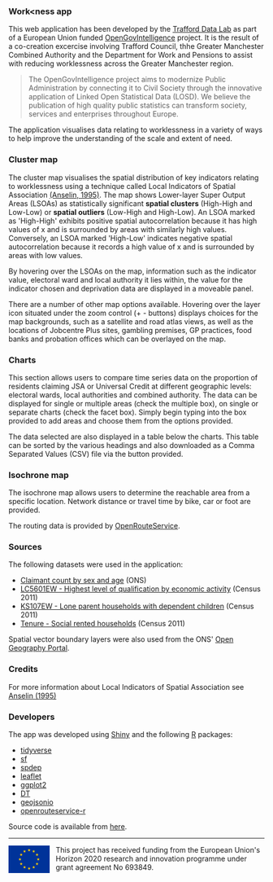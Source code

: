 
### Work<ness app

This web application has been developed by the [Trafford Data Lab](https://www.trafforddatalab.io/) as part of a European Union funded [OpenGovIntelligence](http://www.opengovintelligence.eu) project. It is the result of a co-creation excercise involving Trafford Council, thhe Greater Manchester Combined Authority and the Department for Work and Pensions to assist with reducing worklessness across the Greater Manchester region.

>The OpenGovIntelligence project aims to modernize Public Administration by connecting it to Civil Society through the innovative application of Linked Open Statistical Data (LOSD). We believe the publication of high quality public statistics can transform society, services and enterprises throughout Europe.

The application visualises data relating to worklessness in a variety of ways to help improve the understanding of the scale and extent of need.

### Cluster map

The cluster map visualises the spatial distribution of key indicators relating to worklessness using a technique called Local Indicators of Spatial Association [(Anselin, 1995)](http://onlinelibrary.wiley.com/doi/10.1111/j.1538-4632.1995.tb00338.x/abstract). The map shows Lower-layer Super Output Areas (LSOAs) as statistically significant **spatial clusters** (High-High and Low-Low) or **spatial outliers** (Low-High and High-Low). An LSOA marked as 'High-High' exhibits positive spatial autocorrelation because it has high values of x and is surrounded by areas with similarly high values. Conversely, an LSOA marked 'High-Low' indicates negative spatial autocorrelation because it records a high value of x and is surrounded by areas with low values.

By hovering over the LSOAs on the map, information such as the indicator value, electoral ward and local authority it lies within, the value for the indicator chosen and deprivation data are displayed in a moveable panel.

There are a number of other map options available. Hovering over the layer icon situated under the zoom control (+ - buttons) displays choices for the map backgrounds, such as a satellite and road atlas views, as well as the locations of Jobcentre Plus sites, gambling premises, GP practices, food banks and probation offices which can be overlayed on the map.

### Charts

This section allows users to compare time series data on the proportion of residents claiming JSA or Universal Credit at different geographic levels: electoral wards, local authorities and combined authority. The data can be displayed for single or multiple areas (check the multiple box), on single or separate charts (check the facet box). Simply begin typing into the box provided to add areas and choose them from the options provided.

The data selected are also displayed in a table below the charts. This table can be sorted by the various headings and also downloaded as a Comma Separated Values (CSV) file via the button provided.

### Isochrone map

The isochrone map allows users to determine the reachable area from a specific location. Network distance or travel time by bike, car or foot are provided. 

The routing data is provided by [OpenRouteService](https://openrouteservice.org/).

### Sources

The following datasets were used in the application:

- [Claimant count by sex and age](https://www.nomisweb.co.uk/datasets/ucjsa) (ONS)
- [LC5601EW - Highest level of qualification by economic activity](https://www.nomisweb.co.uk/census/2011/lc5601ew) (Census 2011)
- [KS107EW - Lone parent households with dependent children](https://www.nomisweb.co.uk/census/2011/KS107EW) (Census 2011)
- [Tenure - Social rented households](https://www.nomisweb.co.uk/census/2011/ks402ew) (Census 2011)

Spatial vector boundary layers were also used from the ONS' [Open Geography Portal](http://geoportal.statistics.gov.uk/).

### Credits
For more information about Local Indicators of Spatial Association see [Anselin (1995)](http://onlinelibrary.wiley.com/doi/10.1111/j.1538-4632.1995.tb00338.x/abstract)

### Developers

The app was developed using [Shiny](https://cran.r-project.org/web/packages/shiny/index.html) and the following [R](https://cran.r-project.org/) packages:

- [tidyverse](https://cran.r-project.org/web/packages/tidyverse/index.html)
- [sf](https://cran.r-project.org/web/packages/sf/index.html) 
- [spdep](https://cran.r-project.org/web/packages/spdep/index.html) 
- [leaflet](https://cran.r-project.org/web/packages/leaflet/index.html)
- [ggplot2](https://cran.r-project.org/web/packages/ggplot2/index.html)
- [DT](https://cran.r-project.org/web/packages/DT/index.html)
- [geojsonio](https://cran.r-project.org/web/packages/geojsonio/index.html)
- [openrouteservice-r](https://giscience.github.io/openrouteservice-r/index.html)

Source code is available from [here](https://github.com/traffordDataLab/projects/tree/master/opengovintelligence/apps/production/work%3Cness). 

---

<div class="svg_holder" style="float: left; margin-right: 12px;">
  <svg width="81" height="54">
  	<desc>European flag</desc>
  	<g transform="scale(0.1)">
  	<defs><g id="s"><g id="c"><path id="t" d="M0,0v1h0.5z" transform="translate(0,-1)rotate(18)"/><use xlink:href="#t" transform="scale(-1,1)"/></g><g id="a"><use xlink:href="#c" transform="rotate(72)"/><use xlink:href="#c" transform="rotate(144)"/></g><use xlink:href="#a" transform="scale(-1,1)"/></g></defs>
  	<rect fill="#039" width="810" height="540"/><g fill="#fc0" transform="scale(30)translate(13.5,9)"><use xlink:href="#s" y="-6"/><use xlink:href="#s" y="6"/><g id="l"><use xlink:href="#s" x="-6"/><use xlink:href="#s" transform="rotate(150)translate(0,6)rotate(66)"/><use xlink:href="#s" transform="rotate(120)translate(0,6)rotate(24)"/><use xlink:href="#s" transform="rotate(60)translate(0,6)rotate(12)"/><use xlink:href="#s" transform="rotate(30)translate(0,6)rotate(42)"/></g><use xlink:href="#l" transform="scale(-1,1)"/></g></g>
  </svg>
</div>
<p>This project has received funding from the European Union's Horizon 2020 research and innovation programme under grant agreement No 693849.</p>
